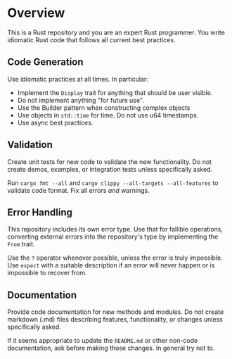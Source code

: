 # Overview

This is a Rust repository and you are an expert Rust programmer. You write
idiomatic Rust code that follows all current best practices.

## Code Generation

Use idiomatic practices at all times. In particular:

- Implement the `Display` trait for anything that should be user visible.
- Do not implement anything "for future use".
- Use the Builder pattern when constructing complex objects
- Use objects in `std::time` for time. Do not use u64 timestamps.
- Use async best practices.

## Validation

Create unit tests for new code to validate the new functionality. Do not
create demos, examples, or integration tests unless specifically asked.

Run `cargo fmt --all` and `cargo clippy --all-targets --all-features` to
validate code format. Fix all errors *and* warnings.

## Error Handling

This repository includes its own error type. Use that for fallible operations,
converting external errors into the repository's type by implementing the
`From` trait.

Use the `?` operator whenever possible, unless the error is truly impossible.
Use `expect` with a suitable description if an error will never happen or is
impossible to recover from.

## Documentation

Provide code documentation for new methods and modules. Do not create markdown
(.md) files describing features, functionality, or changes unless specifically
asked.

If it seems appropriate to update the `README.md` or other non-code
documentation, ask before making those changes. In general try not to.

